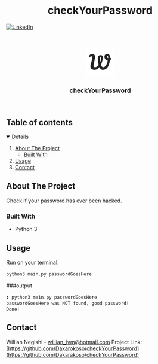  <h1 align="center">checkYourPassword</h1>

[![LinkedIn][linkedin-shield]][linkedin-url]

<!-- PROJECT LOGO -->
<br />
<p align="center">
    <img src="./apple-touch-icon.png" alt="Logo" width="80" height="80">
  </a>

  <h3 align="center">checkYourPassword</h3>
<br/>
</p>

<!-- TABLE OF CONTENTS -->

## Table of contents

<details open="open">
  <ol>
    <li>
      <a href="#about-the-project">About The Project</a>
      <ul>
        <li><a href="#built-with">Built With</a></li>
      </ul>
    </li>
    <li><a href="#usage">Usage</a></li>
    <li><a href="#contact">Contact</a></li>
  </ol>
</details>

<!-- ABOUT THE PROJECT -->

## About The Project

Check if your password has ever been hacked.

### Built With

- Python 3

## Usage

Run on your terminal.

```sh
python3 main.py passwordGoesHere
```

###output

```
❯ python3 main.py passwordGoesHere
passwordGoesHere was NOT found, good password!
Done!
```

<!-- CONTACT -->

## Contact

Willian Negishi - willian_jvm@hotmail.com
Project Link: [https://github.com/Dakarokoso/checkYourPassword](https://github.com/Dakarakoso/checkYourPassword)

<!-- MARKDOWN LINKS & IMAGES -->
<!-- https://www.markdownguide.org/basic-syntax/#reference-style-links -->

[linkedin-shield]: https://img.shields.io/badge/-LinkedIn-black.svg?style=for-the-badge&logo=linkedin&colorB=555
[linkedin-url]: https://www.linkedin.com/in/willian-negishi-2829a4172/

